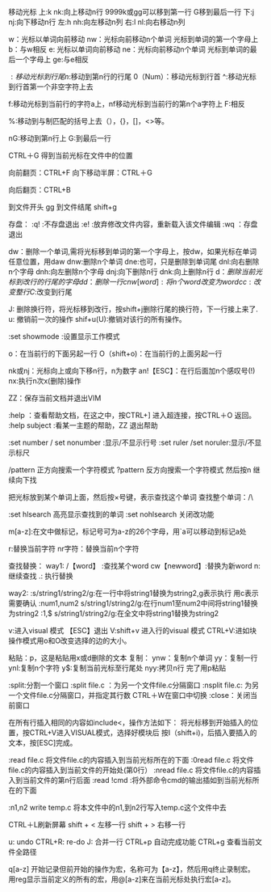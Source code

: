 移动光标
上:k nk:向上移动n行 9999k或gg可以移到第一行 G移到最后一行
下:j nj:向下移动n行
左:h nh:向左移动n列
右:l nl:向右移动n列

w：光标以单词向前移动 nw：光标向前移动n个单词 光标到单词的第一个字母上
b：与w相反
e: 光标以单词向前移动 ne：光标向前移动n个单词 光标到单词的最后一个字母上
ge:与e相反

$:移动光标到行尾 n$:移动到第n行的行尾
0（Num）：移动光标到行首
^:移动光标到行首第一个非空字符上去

f:移动光标到当前行的字符a上，nf移动光标到当前行的第n个a字符上
F:相反

%:移动到与制匹配的括号上去（），{}，[]，<>等。

nG:移动到第n行上 G:到最后一行

CTRL＋G 得到当前光标在文件中的位置

向前翻页：CTRL+F
向下移动半屏：CTRL＋G

向后翻页：CTRL+B

 

到文件开头 gg
到文件结尾 shift+g
 

 


存盘：
:q! :不存盘退出
:e! :放弃修改文件内容，重新载入该文件编辑
:wq ：存盘退出

dw：删除一个单词,需将光标移到单词的第一个字母上，按dw，如果光标在单词任意位置，用daw
dnw:删除n个单词
dne:也可，只是删除到单词尾
dnl:向右删除n个字母
dnh:向左删除n个字母
dnj:向下删除n行
dnk:向上删除n行
d$：删除当前光标到改行的行尾的字母
dd：删除一行
cnw[word]:将n个word改变为word
cc:改变整行
C$:改变到行尾

J: 删除换行符，将光标移到改行，按shift+j删除行尾的换行符，下一行接上来了.
u: 撤销前一次的操作
shif+u(U):撤销对该行的所有操作。

:set showmode :设置显示工作模式

o：在当前行的下面另起一行
O（shift+o)：在当前行的上面另起一行

nk或nj：光标向上或向下移n行，n为数字
an!【ESC】：在行后面加n个感叹号(!)
nx:执行n次x(删除)操作

ZZ：保存当前文档并退出VIM

:help ：查看帮助文档，在这之中，按CTRL+] 进入超连接，按CTRL＋O 返回。
:help subject :看某一主题的帮助，ZZ 退出帮助

:set number / set nonumber :显示/不显示行号
:set ruler /set noruler:显示/不显示标尺

/pattern 正方向搜索一个字符模式
?pattern 反方向搜索一个字符模式
然后按n 继续向下找

把光标放到某个单词上面，然后按×号键，表示查找这个单词
查找整个单词：/\

:set hlsearch 高亮显示查找到的单词
:set nohlsearch 关闭改功能

m[a-z]:在文中做标记，标记号可为a-z的26个字母，用`a可以移动到标记a处

r:替换当前字符
nr字符：替换当前n个字符

查找替换：
way1:
/【word】 :查找某个word
cw【newword】:替换为新word
n: 继续查找
.: 执行替换

way2:
:s/string1/string2/g:在一行中将string1替换为string2,g表示执行 用c表示需要确认
:num1,num2 s/string1/string2/g:在行num1至num2中间将string1替换为string2
:1,$ s/string1/string2/g:在全文中将string1替换为string2

v:进入visual 模式
【ESC】退出
V:shift+v 进入行的visual 模式
CTRL+V:进如块操作模式用o和O改变选择的边的大小。

粘贴：p，这是粘贴用x或d删除的文本
复制：
ynw：复制n个单词
yy：复制一行
ynl:复制n个字符
y$:复制当前光标至行尾处
nyy:拷贝n行
完了用p粘贴

:split:分割一个窗口
:split file.c ：为另一个文件file.c分隔窗口
:nsplit file.c: 为另一个文件file.c分隔窗口，并指定其行数
CTRL＋W在窗口中切换
:close：关闭当前窗口

在所有行插入相同的内容如include<，操作方法如下：
将光标移到开始插入的位置，按CTRL+V进入VISUAL模式，选择好模块后
按I（shift+i)，后插入要插入的文本，按[ESC]完成。

:read file.c 将文件file.c的内容插入到当前光标所在的下面
:0read file.c 将文件file.c的内容插入到当前文件的开始处(第0行）
:nread file.c 将文件file.c的内容插入到当前文件的第n行后面
:read !cmd :将外部命令cmd的输出插如到当前光标所在的下面

:n1,n2 write temp.c 将本文件中的n1,到n2行写入temp.c这个文件中去

CTRL＋L刷新屏幕
shift + < 左移一行
shift + > 右移一行

u: undo
CTRL+R: re-do
J: 合并一行
CTRL+p 自动完成功能
CTRL+g 查看当前文件全路径

q[a-z] 开始记录但前开始的操作为宏，名称可为【a-z】，然后用q终止录制宏。
用reg显示当前定义的所有的宏，用@[a-z]来在当前光标处执行宏[a-z]。
